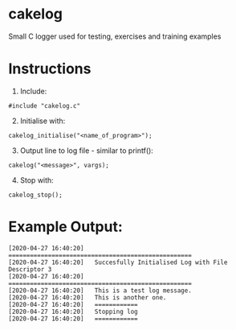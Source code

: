 # cakelog
Small C logger used for testing, exercises and training examples

# Instructions

1. Include:
```
#include "cakelog.c"
```
2. Initialise with:
```
cakelog_initialise("<name_of_program>");
```
 3. Output line to log file - similar to printf():
```
cakelog("<message>", vargs);
```
4. Stop with:
```
cakelog_stop();
```

# Example Output:

```
[2020-04-27 16:40:20]	===================================================
[2020-04-27 16:40:20]	Succesfully Initialised Log with File Descriptor 3
[2020-04-27 16:40:20]	===================================================
[2020-04-27 16:40:20]	This is a test log message.
[2020-04-27 16:40:20]	This is another one.
[2020-04-27 16:40:20]	============
[2020-04-27 16:40:20]	Stopping log
[2020-04-27 16:40:20]	============
```
